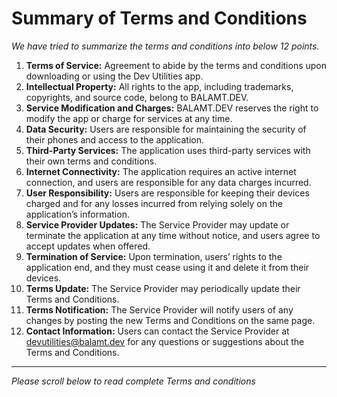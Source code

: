 # Summary of Terms and Conditions
*We have tried to summarize the terms and conditions into below 12 points.*
1. **Terms of Service:** Agreement to abide by the terms and conditions upon downloading or using the Dev Utilities app. 
2. **Intellectual Property:** All rights to the app, including trademarks, copyrights, and source code, belong to BALAMT.DEV. 
3. **Service Modification and Charges:** BALAMT.DEV reserves the right to modify the app or charge for services at any time. 
4. **Data Security:** Users are responsible for maintaining the security of their phones and access to the application. 
5. **Third-Party Services:** The application uses third-party services with their own terms and conditions. 
6. **Internet Connectivity:** The application requires an active internet connection, and users are responsible for any data charges incurred. 
7. **User Responsibility:** Users are responsible for keeping their devices charged and for any losses incurred from relying solely on the application’s information. 
8. **Service Provider Updates:** The Service Provider may update or terminate the application at any time without notice, and users agree to accept updates when offered. 
9. **Termination of Service:** Upon termination, users’ rights to the application end, and they must cease using it and delete it from their devices. 
10. **Terms Update:** The Service Provider may periodically update their Terms and Conditions. 
11. **Terms Notification:** The Service Provider will notify users of any changes by posting the new Terms and Conditions on the same page. 
12. **Contact Information:** Users can contact the Service Provider at devutilities@balamt.dev for any questions or suggestions about the Terms and Conditions.
----------------------------------------------------------
*Please scroll below to read complete Terms and conditions*